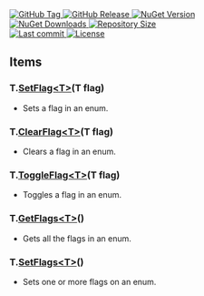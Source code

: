 <a href="https://github.com/TJC-Tools/TJC.EnumFlags/tags">
  <img alt="GitHub Tag" src="https://img.shields.io/github/v/tag/TJC-Tools/TJC.EnumFlags?style=for-the-badge&logo=tag&logoColor=white&labelColor=24292f&color=blue" />
</a>

<a href="https://github.com/TJC-Tools/TJC.EnumFlags/releases/latest">
  <img alt="GitHub Release" src="https://img.shields.io/github/v/release/TJC-Tools/TJC.EnumFlags?style=for-the-badge&logo=starship&logoColor=D9E0EE&labelColor=302D41&&color=green&include_prerelease&sort=semver" />
</a>

<a href="https://www.nuget.org/packages/TJC.EnumFlags">
  <img alt="NuGet Version" src="https://img.shields.io/nuget/v/TJC.EnumFlags?style=for-the-badge&logo=nuget&logoColor=white&labelColor=004880&color=blue" />
</a>

<br/>

<a href="https://www.nuget.org/packages/TJC.EnumFlags">
  <img alt="NuGet Downloads" src="https://img.shields.io/nuget/dt/TJC.EnumFlags?style=for-the-badge&logo=nuget&logoColor=white&labelColor=004880&color=yellow" />
</a>

<a href="https://github.com/TJC-Tools/TJC.EnumFlags">
  <img alt="Repository Size" src="https://img.shields.io/github/repo-size/TJC-Tools/TJC.EnumFlags?style=for-the-badge&logo=files&logoColor=white&labelColor=24292f&color=orange" />
</a>

<br/>

<a href="https://www.nuget.org/packages/TJC.EnumFlags">
  <img alt="Last commit" src="https://img.shields.io/github/last-commit/TJC-Tools/TJC.EnumFlags?style=for-the-badge&logo=git&logoColor=D9E0EE&labelColor=302D41&color=mediumpurple"/>
</a>

<a href="LICENSE">
  <img alt="License" src="https://img.shields.io/github/license/TJC-Tools/TJC.EnumFlags.svg?style=for-the-badge&logo=balance-scale&logoColor=white&labelColor=333333&color=blueviolet" />
</a>

## Items

### T.[SetFlag\<T\>](./TJC.EnumFlags/Extensions/SetFlag.cs)(T flag)
- Sets a flag in an enum.

### T.[ClearFlag\<T\>](./TJC.EnumFlags/Extensions/ClearFlag.cs)(T flag)
- Clears a flag in an enum.

### T.[ToggleFlag\<T\>](./TJC.EnumFlags/Extensions/ToggleFlag.cs)(T flag)
- Toggles a flag in an enum.

### T.[GetFlags\<T\>](./TJC.EnumFlags/Extensions/GetFlags.cs)()
- Gets all the flags in an enum.

### T.[SetFlags\<T\>](./TJC.EnumFlags/Extensions/SetFlags.cs)()
- Sets one or more flags on an enum.
